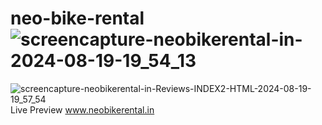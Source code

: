 # neo-bike-rental![screencapture-neobikerental-in-2024-08-19-19_54_13](https://github.com/user-attachments/assets/73d23f96-4b87-48bd-84c7-0170cd3c31e4)
![screencapture-neobikerental-in-Reviews-INDEX2-HTML-2024-08-19-19_57_54](https://github.com/user-attachments/assets/6bad5990-ea95-40e5-b522-7c021b632dd1)
Live Preview www.neobikerental.in
